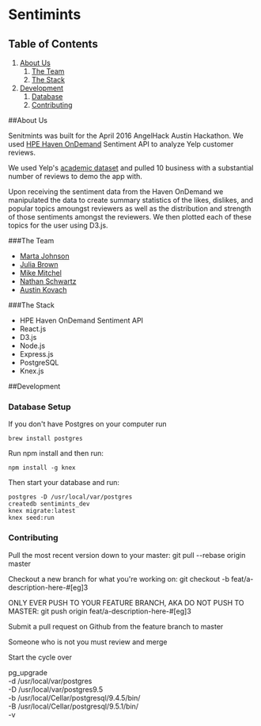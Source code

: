 # Sentimints

## Table of Contents

1. [About Us](#about-us)
    1. [The Team](#the-team)
    1. [The Stack](#the-stack)
1. [Development](#development)
    1. [Database](#database-setup)
    1. [Contributing](#contributing)


##About Us

Senitmints was built for the April 2016 AngelHack Austin Hackathon. We used [HPE Haven OnDemand](https://dev.havenondemand.com/apis/analyzesentiment#overview) Sentiment API to analyze Yelp customer reviews.

We used Yelp's [academic dataset](https://www.yelp.com/dataset_challenge) and pulled 10 business with a substantial number of reviews to demo the app with.

Upon receiving the sentiment data from the Haven OnDemand we manipulated the data to create summary statistics of the likes, dislikes, and popular topics amoungst reviewers as well as the distribution and strength of those sentiments amongst the reviewers. We then plotted each of these topics for the user using D3.js.

###The Team

- [Marta Johnson](https://github.com/martahj)
- [Julia Brown](https://github.com/JuliaCBrown)
- [Mike Mitchel](https://github.com/mikemitchel)
- [Nathan Schwartz](https://github.com/Nathan-Schwartz)
- [Austin Kovach](https://github.com/austinjkovach)

###The Stack

- HPE Haven OnDemand Sentiment API
- React.js
- D3.js
- Node.js
- Express.js
- PostgreSQL
- Knex.js

##Development

### Database Setup

If you don't have Postgres on your computer run
```
brew install postgres
```
Run npm install
and then run:
```
npm install -g knex
```
Then start your database and run:
```
postgres -D /usr/local/var/postgres
createdb sentimints_dev
knex migrate:latest
knex seed:run
```

### Contributing

Pull the most recent version down to your master:
git pull --rebase origin master

Checkout a new branch for what you're working on:
git checkout -b feat/a-description-here-#[eg]3

ONLY EVER PUSH TO YOUR FEATURE BRANCH, AKA DO NOT PUSH TO MASTER:
git push origin feat/a-description-here-#[eg]3

Submit a pull request on Github from the feature branch to master

Someone who is not you must review and merge

Start the cycle over


pg_upgrade \
  -d /usr/local/var/postgres \
  -D /usr/local/var/postgres9.5 \
  -b /usr/local/Cellar/postgresql/9.4.5/bin/ \
  -B /usr/local/Cellar/postgresql/9.5.1/bin/ \
  -v
